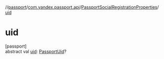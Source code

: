 //[passport](../../../index.md)/[com.yandex.passport.api](../index.md)/[PassportSocialRegistrationProperties](index.md)/[uid](uid.md)

# uid

[passport]\
abstract val [uid](uid.md): [PassportUid](../-passport-uid/index.md)?
